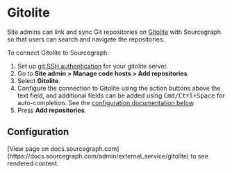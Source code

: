 # Gitolite

Site admins can link and sync Git repositories on [Gitolite](https://gitolite.com) with Sourcegraph so that users can search and navigate the repositories.

To connect Gitolite to Sourcegraph:

1. Set up [git SSH authentication](../repo/auth.md) for your gitolite server.
1. Go to **Site admin > Manage code hosts > Add repositories**
1. Select **Gitolite**.
1. Configure the connection to Gitolite using the action buttons above the text field, and additional fields can be added using <kbd>Cmd/Ctrl+Space</kbd> for auto-completion. See the [configuration documentation below](#configuration).
1. Press **Add repositories**.

## Configuration

<div markdown-func=jsonschemadoc jsonschemadoc:path="admin/external_service/gitolite.schema.json">[View page on docs.sourcegraph.com](https://docs.sourcegraph.com/admin/external_service/gitolite) to see rendered content.</div>
